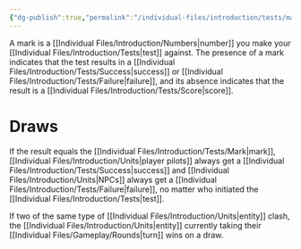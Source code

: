 ```yaml
---
{"dg-publish":true,"permalink":"/individual-files/introduction/tests/mark/"}
---
```


A mark is a [[Individual Files/Introduction/Numbers\|number]] you make your [[Individual Files/Introduction/Tests\|test]] against. The presence of a mark indicates that the test results in a [[Individual Files/Introduction/Tests/Success\|success]] or [[Individual Files/Introduction/Tests/Failure\|failure]], and its absence indicates that the result is a [[Individual Files/Introduction/Tests/Score\|score]].

# Draws
If the result equals the [[Individual Files/Introduction/Tests/Mark\|mark]], [[Individual Files/Introduction/Units\|player pilots]] always get a [[Individual Files/Introduction/Tests/Success\|success]] and [[Individual Files/Introduction/Units\|NPCs]] always get a [[Individual Files/Introduction/Tests/Failure\|failure]], no matter who initiated the [[Individual Files/Introduction/Tests\|test]].

If two of the same type of [[Individual Files/Introduction/Units\|entity]] clash, the [[Individual Files/Introduction/Units\|entity]] currently taking their [[Individual Files/Gameplay/Rounds\|turn]] wins on a draw.